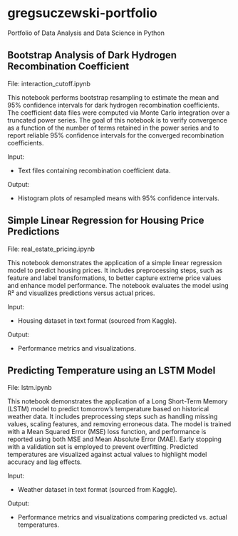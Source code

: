 # gregsuczewski-portfolio

Portfolio of Data Analysis and Data Science in Python

Bootstrap Analysis of Dark Hydrogen Recombination Coefficient
-------------------------------------------------------------

File: interaction_cutoff.ipynb

This notebook performs bootstrap resampling to estimate the mean and 95% confidence intervals 
for dark hydrogen recombination coefficients. The coefficient data files were computed via Monte Carlo 
integration over a truncated power series. The goal of this notebook is to verify convergence 
as a function of the number of terms retained in the power series and to report reliable 95% 
confidence intervals for the converged recombination coefficients.

Input:
- Text files containing recombination coefficient data.

Output:
- Histogram plots of resampled means with 95% confidence intervals.


Simple Linear Regression for Housing Price Predictions
-------------------------------------------------------------

File: real_estate_pricing.ipynb

This notebook demonstrates the application of a simple linear regression model to predict housing prices.
It includes preprocessing steps, such as feature and label transformations, to better capture extreme price
values and enhance model performance. The notebook evaluates the model using R² and visualizes predictions
versus actual prices.

Input:
- Housing dataset in text format (sourced from Kaggle).

Output:
- Performance metrics and visualizations.


Predicting Temperature using an LSTM Model
-------------------------------------------------------------

File: lstm.ipynb

This notebook demonstrates the application of a Long Short-Term Memory (LSTM) model to predict tomorrow’s 
temperature based on historical weather data. It includes preprocessing steps such as handling missing values,
scaling features, and removing erroneous data. The model is trained with a Mean Squared Error (MSE) loss function,
and performance is reported using both MSE and Mean Absolute Error (MAE). Early stopping with a validation set 
is employed to prevent overfitting. Predicted temperatures are visualized against actual values to highlight model
accuracy and lag effects.

Input:
- Weather dataset in text format (sourced from Kaggle).

Output:
- Performance metrics and visualizations comparing predicted vs. actual temperatures.

